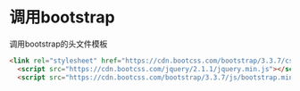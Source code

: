 # 调用bootstrap

调用bootstrap的头文件模板

~~~html
<link rel="stylesheet" href="https://cdn.bootcss.com/bootstrap/3.3.7/css/bootstrap.min.css">  
  <script src="https://cdn.bootcss.com/jquery/2.1.1/jquery.min.js"></script>
  <script src="https://cdn.bootcss.com/bootstrap/3.3.7/js/bootstrap.min.js"></script>
~~~

